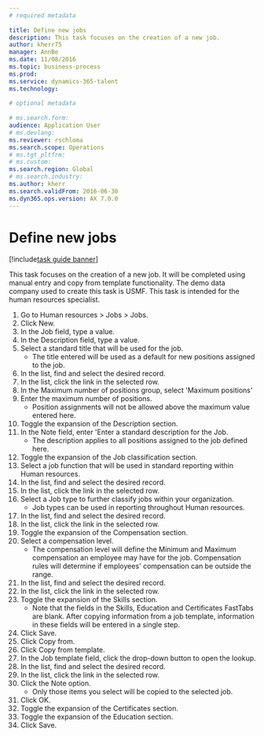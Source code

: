```yaml
--- 
# required metadata 
 
title: Define new jobs
description: This task focuses on the creation of a new job. 
author: kherr75
manager: AnnBe 
ms.date: 11/08/2016
ms.topic: business-process 
ms.prod:  
ms.service: dynamics-365-talent 
ms.technology:  
 
# optional metadata 
 
# ms.search.form:   
audience: Application User 
# ms.devlang:  
ms.reviewer: rschloma
ms.search.scope: Operations 
# ms.tgt_pltfrm:  
# ms.custom:  
ms.search.region: Global
# ms.search.industry: 
ms.author: kherr
ms.search.validFrom: 2016-06-30 
ms.dyn365.ops.version: AX 7.0.0 
---
```

# Define new jobs

[!include[task guide banner](../../includes/task-guide-banner.md)]

This task focuses on the creation of a new job. It will be completed using manual entry and copy from template functionality. The demo data company used to create this task is USMF. This task is intended for the human resources specialist.

1. Go to Human resources > Jobs > Jobs.
2. Click New.
3. In the Job field, type a value.
4. In the Description field, type a value.
5. Select a standard title that will be used for the job. 
    * The title entered will be used as a default for new positions assigned to the job.  
6. In the list, find and select the desired record.
7. In the list, click the link in the selected row.
8. In the Maximum number of positions group, select 'Maximum positions'
9. Enter the maximum number of positions. 
    * Position assignments will not be allowed above the maximum value entered here.  
10. Toggle the expansion of the Description section.
11. In the Note field, enter 'Enter a standard description for the Job.
    * The description applies to all positions assigned to the job defined here.  
12. Toggle the expansion of the Job classification section.
13. Select a job function that will be used in standard reporting within Human resources.
14. In the list, find and select the desired record.
15. In the list, click the link in the selected row.
16. Select a Job type to further classify jobs within your organization. 
    * Job types can be used in reporting throughout Human resources.  
17. In the list, find and select the desired record.
18. In the list, click the link in the selected row.
19. Toggle the expansion of the Compensation section.
20. Select a compensation level.
    * The compensation level will define the Minimum and Maximum compensation an employee may have for the job. Compensation rules will determine if employees' compensation can be outside the range.  
21. In the list, find and select the desired record.
22. In the list, click the link in the selected row.
23. Toggle the expansion of the Skills section.
    * Note that the fields in the Skills, Education and Certificates FastTabs are blank. After copying information from a job template, information in these fields will be entered in a single step.   
24. Click Save.
25. Click Copy from.
26. Click Copy from template.
27. In the Job template field, click the drop-down button to open the lookup.
28. In the list, find and select the desired record.
29. In the list, click the link in the selected row.
30. Click the Note option.
    * Only those items you select will be copied to the selected job.    
31. Click OK.
32. Toggle the expansion of the Certificates section.
33. Toggle the expansion of the Education section.
34. Click Save.


